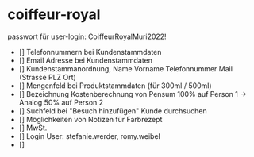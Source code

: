 # coiffeur-royal

passwort für user-login: CoiffeurRoyalMuri2022!

- [] Telefonnummern bei Kundenstammdaten
- [] Email Adresse bei Kundenstammdaten
- [] Kundenstammanordnung, Name Vorname Telefonnummer Mail (Strasse PLZ Ort)
- [] Mengenfeld bei Produktstammdaten (für 300ml / 500ml)
- [] Bezeichnung Kostenberechnung von Pensum 100% auf Person 1 -> Analog 50% auf Person 2
- [] Suchfeld bei "Besuch hinzufügen" Kunde durchsuchen
- [] Möglichkeiten von Notizen für Farbrezept
- [] MwSt. 
- [] Login User: stefanie.werder, romy.weibel
- [] 